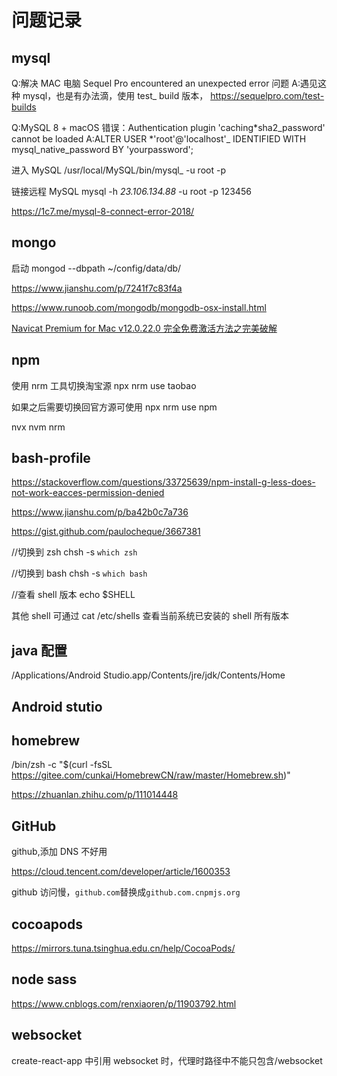 # 问题记录

## mysql

Q:解决 MAC 电脑 Sequel Pro encountered an unexpected error 问题
A:遇见这种 mysql，也是有办法滴，使用 test\_ build 版本， https://sequelpro.com/test-builds

Q:MySQL 8 + macOS 错误：Authentication plugin 'caching*sha2_password' cannot be loaded
A:ALTER USER *'root'@'localhost'\_ IDENTIFIED WITH mysql_native_password BY 'yourpassword';

进入 MySQL
/usr/local/MySQL/bin/mysql\_ -u root -p

链接远程 MySQL
mysql -h _23.106.134.88_ -u root -p 123456

https://1c7.me/mysql-8-connect-error-2018/

## mongo

启动
mongod --dbpath ~/config/data/db/

https://www.jianshu.com/p/7241f7c83f4a

https://www.runoob.com/mongodb/mongodb-osx-install.html

[Navicat Premium for Mac v12.0.22.0 完全免费激活方法之完美破解](https://blog.csdn.net/marswill/article/details/79808416)

## npm

使用 nrm 工具切换淘宝源
npx nrm use taobao

如果之后需要切换回官方源可使用
npx nrm use npm

nvx nvm nrm

## bash-profile

https://stackoverflow.com/questions/33725639/npm-install-g-less-does-not-work-eacces-permission-denied

https://www.jianshu.com/p/ba42b0c7a736

https://gist.github.com/paulocheque/3667381

//切换到 zsh
chsh -s `which zsh`

//切换到 bash
chsh -s `which bash`

//查看 shell 版本
echo \$SHELL

其他 shell 可通过 cat /etc/shells 查看当前系统已安装的 shell 所有版本

## java 配置

/Applications/Android Studio.app/Contents/jre/jdk/Contents/Home

## Android stutio

## homebrew

/bin/zsh -c "\$(curl -fsSL https://gitee.com/cunkai/HomebrewCN/raw/master/Homebrew.sh)"

https://zhuanlan.zhihu.com/p/111014448

## GitHub

github,添加 DNS 不好用

https://cloud.tencent.com/developer/article/1600353

github 访问慢，`github.com`替换成`github.com.cnpmjs.org`

## cocoapods

https://mirrors.tuna.tsinghua.edu.cn/help/CocoaPods/

## node sass

https://www.cnblogs.com/renxiaoren/p/11903792.html

## websocket

create-react-app 中引用 websocket 时，代理时路径中不能只包含/websocket
